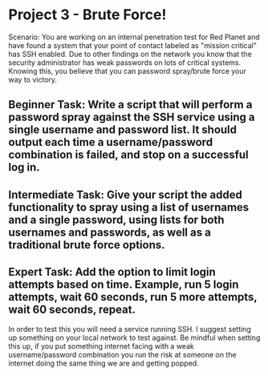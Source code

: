# Project 3 - Brute Force!

Scenario: You are working on an internal penetration test for Red Planet and have found a system that your point of contact labeled as "mission critical" has SSH enabled. Due to other findings on the network you know that the security administrator has weak passwords on lots of critical systems. Knowing this, you believe that you can password spray/brute force your way to victory.

## Beginner Task: Write a script that will perform a password spray against the SSH service using a single username and password list. It should output each time a username/password combination is failed, and stop on a successful log in.

## Intermediate Task: Give your script the added functionality to spray using a list of usernames and a single password, using lists for both usernames and passwords, as well as a traditional brute force options.

## Expert Task: Add the option to limit login attempts based on time. Example, run 5 login attempts, wait 60 seconds, run 5 more attempts, wait 60 seconds, repeat.

In order to test this you will need a service running SSH. I suggest setting up something on your local network to test against. Be mindful when setting this up, if you put something internet facing with a weak username/password combination you run the risk at someone on the internet doing the same thing we are and getting popped.
